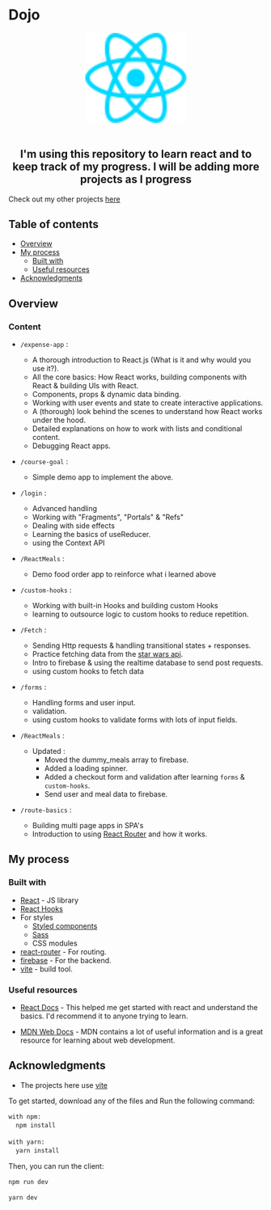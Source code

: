 # Dojo

<div align="center">

<img src="./Tenzies/src/assets/react.svg" alt="react-logo" width="200"/>

</div>

<br>

<h2 align="center">I'm using this repository to learn react and to keep track of my progress. I will be adding more projects as I progress</h2>

Check out my other projects [here](https://github.com/Dom-iha/Practice)

## Table of contents

- [Overview](#overview)
- [My process](#my-process)
  - [Built with](#built-with)
  - [Useful resources](#useful-resources)
- [Acknowledgments](#acknowledgments)

## Overview

### Content

- `/expense-app` :

  - A thorough introduction to React.js (What is it and why would you use it?).
  - All the core basics: How React works, building components with React & building UIs with React.
  - Components, props & dynamic data binding.
  - Working with user events and state to create interactive applications.
  - A (thorough) look behind the scenes to understand how React works under the hood.
  - Detailed explanations on how to work with lists and conditional content.
  - Debugging React apps.

- `/course-goal` :

  - Simple demo app to implement the above.

- `/login` :

  - Advanced handling
  - Working with "Fragments", "Portals"  & "Refs"
  - Dealing with side effects
  - Learning the basics of useReducer.
  - using the Context API

- `/ReactMeals` :

  - Demo food order app to reinforce what i learned above

- `/custom-hooks` :

  - Working with built-in Hooks and building custom Hooks
  - learning to outsource logic to custom hooks to reduce repetition.

- `/Fetch`  :
  
  - Sending Http requests & handling transitional states + responses.
  - Practice fetching data from the [star wars api](https://swapi.dev).
  - Intro to firebase & using the realtime database to send post requests.
  - using custom hooks to fetch data

- `/forms`  :
  
  - Handling forms and user input.
  - validation.
  - using custom hooks to validate forms with lots of input fields.

- `/ReactMeals` :

  - Updated :
    - Moved the dummy_meals array to firebase.
    - Added a loading spinner.
    - Added a checkout form and validation after learning `forms` & `custom-hooks`.
    - Send user and meal data to firebase.

- `/route-basics` :

  - Building multi page apps in SPA's
  - Introduction to using [React Router](https://reactrouter.com/) and how it works.

<!-- - React Hooks (in-depth)!
- Styling React apps with "Styled Components" and "CSS Modules"

- Working with "Fragments" & "Portals"

- Dealing with side effects

- Class-based components and functional components

- Redux & Redux Toolkit

- Routing with React Router

- An in-depth introduction into Next.js

- Deploying React Apps

- Implementing Authentication

- Unit Tests

- Combining React with TypeScript

- Adding Animations -->
## My process

### Built with

- [React](https://reactjs.org/) - JS library
- [React Hooks](https://react.dev/reference/react)
- For styles
  - [Styled components](https://styled-components.com/)
  - [Sass](https://sass-lang.com)
  - CSS modules
- [react-router](https://reactrouter.com/) - For routing.
- [firebase](https://firebase.google.com/) - For the backend.
- [vite](https://vitejs.dev/) - build tool.

### Useful resources

- [React Docs](https://react.dev/learn) - This helped me get started with react and understand the basics. I'd recommend it to anyone trying  to learn.

- [MDN Web Docs](https://developer.mozilla.org/) - MDN contains a lot of useful information and is a great resource for learning about web development.

## Acknowledgments

- The projects here use [vite](https://vitejs.dev/)

To get started, download any of the files and Run the following command:

```bash
with npm:
  npm install

with yarn:
  yarn install
```

Then, you can run the client:

```bash
npm run dev
```

```bash
yarn dev
```
